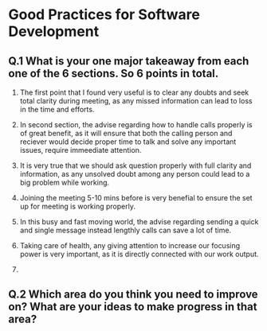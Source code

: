 # Good Practices for Software Development

## Q.1 What is your one major takeaway from each one of the 6 sections. So 6 points in total.

1. The first point that I found very useful is to clear any doubts and seek total clarity during meeting, as any missed information can lead to loss in the time and efforts.

2. In second section, the advise regarding how to handle calls properly is of great benefit, as it will ensure that both the calling person and reciever would decide proper time to talk and solve any important issues, require immeediate attention.

3. It is very true that we should ask question properly with full clarity and information, as any unsolved doubt among any person could lead to a big problem while working.

4. Joining the meeting 5-10 mins before is very benefial to ensure the set up for meeting is working properly.

5. In this busy and fast moving world, the advise regarding sending a quick and single message instead lengthly calls can save a lot of time.

6. Taking care of health, any giving attention to increase our focusing power is very important, as it is directly connected with our work output.
7.  
## Q.2 Which area do you think you need to improve on? What are your ideas to make progress in that area?




